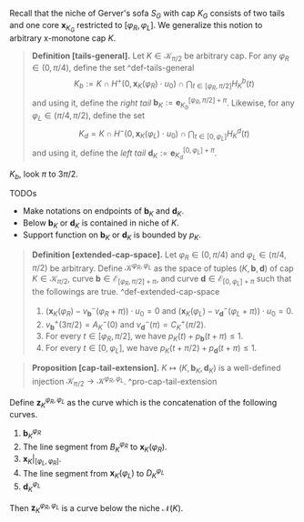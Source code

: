 Recall that the niche of Gerver's sofa $S_G$ with cap $K_G$ consists of two tails and one core $\mathbf{x}_{K_G}$ restricted to $[\varphi_R, \varphi_L]$. We generalize this notion to arbitrary x-monotone cap $K$.

> __Definition [tails-general].__ Let $K \in \mathcal{K}_{\pi/2}$ be arbitrary cap. For any $\varphi_R \in (0, \pi/4)$, define the set ^def-tails-general
$$
K_b := K \cap H^+(0, \mathbf{x}_K(\varphi_R) \cdot u_0) \cap \bigcap_{t \in [\varphi_R, \pi/2]} H_K^b(t)
$$
> and using it, define the _right tail_ $\mathbf{b}_K := \mathbf{e}_{K_b}^{[\varphi_R, \pi/2] + \pi}$. Likewise, for any $\varphi_L \in (\pi/4, \pi/2)$, define the set
$$
K_d = K \cap H^-(0, \mathbf{x}_K(\varphi_L) \cdot u_0) \cap \bigcap_{t \in [0, \varphi_L]} H_K^d(t)
$$
> and using it, define the _left tail_ $\mathbf{d}_K := \mathbf{e}_{K_d}^{[0, \varphi_L] + \pi}$.

$K_b$, look $\pi$ to $3\pi/2$. 

TODOs

- Make notations on endpoints of $\mathbf{b}_K$ and $\mathbf{d}_K$.
- Below $\mathbf{b}_K$ or $\mathbf{d}_K$ is contained in niche of $K$.
- Support function on $\mathbf{b}_K$ or $\mathbf{d}_K$ is bounded by $p_K$.

> __Definition [extended-cap-space].__ Let $\varphi_R \in (0, \pi/4)$ and $\varphi_L \in (\pi/4, \pi/2)$ be arbitrary. Define $\mathcal{K}^{\varphi_R, \varphi_L}$ as the space of tuples $(K, \mathbf{b}, \mathbf{d})$ of cap $K \in \mathcal{K}_{\pi/2}$, curve $\mathbf{b} \in \mathcal{E}_{[\varphi_R, \pi/2] + \pi}$, and curve $\mathbf{d} \in \mathcal{E}_{[0, \varphi_L] + \pi}$ such that the followings are true. ^def-extended-cap-space
> 
> 1. $(\mathbf{x}_K(\varphi_R) - v_\mathbf{b}^-(\varphi_R + \pi)) \cdot u_0 = 0$ and $(\mathbf{x}_K(\varphi_L) - v_\mathbf{d}^-(\varphi_L + \pi)) \cdot u_0 = 0$.
> 2. $v_{\mathbf{b}}^+(3\pi/2) = A_K^-(0)$ and $v_\mathbf{d}^-(\pi) = C_K^+(\pi/2)$.
> 3. For every $t \in [\varphi_R, \pi/2]$, we have $p_K(t) + p_{\mathbf{b}}(t + \pi) \leq 1$.
> 4. For every $t \in [0, \varphi_L]$, we have $p_K(t + \pi/2) + p_{\mathbf{d}}(t + \pi) \leq 1$.

> __Proposition [cap-tail-extension].__ $K \mapsto (K, \mathbf{b}_K, \mathbf{d}_K)$ is a well-defined injection $\mathcal{K}_{\pi/2} \to \mathcal{K}^{\varphi_R, \varphi_L}$. ^pro-cap-tail-extension

Define $\mathbf{z}_K^{\varphi_R, \varphi_L}$ as the curve which is the concatenation of the following curves.

1. $\mathbf{b}_K^{\varphi_R}$
2. The line segment from $B_K^{\varphi_R}$ to $\mathbf{x}_K(\varphi_R)$.
3. $\mathbf{x}_K|_{[\varphi_L, \varphi_R]}$.
4. The line segment from $\mathbf{x}_K(\varphi_L)$ to $D_K^{\varphi_L}$
5. $\mathbf{d}_K^{\varphi_L}$

Then $\mathbf{z}_K^{\varphi_R, \varphi_L}$ is a curve below the niche $\mathcal{N}(K)$.

